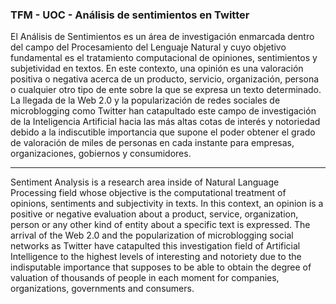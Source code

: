 ### TFM - UOC - Análisis de sentimientos en Twitter 

El Análisis de Sentimientos es un área de investigación enmarcada dentro del campo del Procesamiento del Lenguaje Natural y cuyo objetivo fundamental es el tratamiento computacional de opiniones, sentimientos y subjetividad en textos. En este contexto, una opinión es una valoración positiva o negativa acerca de un producto, servicio, organización, persona o cualquier otro tipo de ente sobre la que se expresa un texto determinado. La llegada de la Web 2.0 y la popularización de redes sociales de microblogging como Twitter han catapultado este campo de investigación de la Inteligencia Artificial hacia las más altas cotas de interés y notoriedad debido a la indiscutible importancia que supone el poder obtener el grado de valoración de miles de personas en cada instante para empresas, organizaciones, gobiernos y consumidores.

-----

Sentiment Analysis is a research area inside of Natural Language Processing field whose objective is the computational treatment of opinions, sentiments and subjectivity in texts. In this context, an opinion is a positive or negative evaluation about a product, service, organization, person or any other kind of entity about a specific text is expressed. The arrival of the Web 2.0 and the popularization of microblogging social
networks as Twitter have catapulted this investigation field of Artificial Intelligence to the highest levels of interesting and notoriety due to the indisputable importance that supposes to be able to obtain the degree of valuation of thousands of people in each moment for companies, organizations, governments and consumers.
